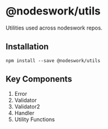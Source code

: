 # @nodeswork/utils

Utilities used across nodeswork repos.

## Installation

    npm install --save @nodeswork/utils

## Key Components

1. Error
2. Validator
3. Validator2
4. Handler
5. Utility Functions
